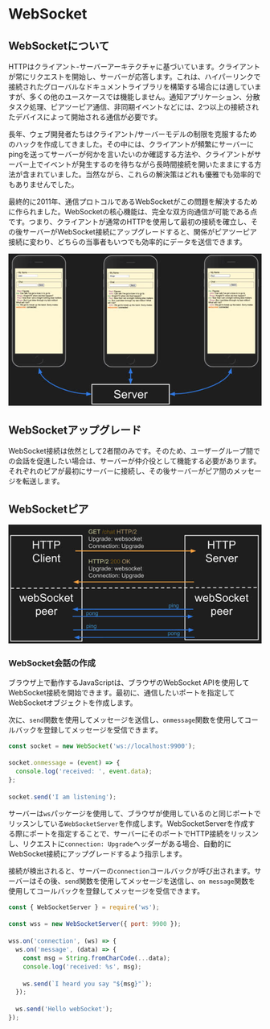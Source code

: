 # WebSocket
## WebSocketについて

HTTPはクライアント-サーバーアーキテクチャに基づいています。クライアントが常にリクエストを開始し、サーバーが応答します。これは、ハイパーリンクで接続されたグローバルなドキュメントライブラリを構築する場合には適していますが、多くの他のユースケースでは機能しません。通知アプリケーション、分散タスク処理、ピアツーピア通信、非同期イベントなどには、2つ以上の接続されたデバイスによって開始される通信が必要です。

長年、ウェブ開発者たちはクライアント/サーバーモデルの制限を克服するためのハックを作成してきました。その中には、クライアントが頻繁にサーバーにpingを送ってサーバーが何かを言いたいのか確認する方法や、クライアントがサーバー上でイベントが発生するのを待ちながら長時間接続を開いたままにする方法が含まれていました。当然ながら、これらの解決策はどれも優雅でも効率的でもありませんでした。

最終的に2011年、通信プロトコルであるWebSocketがこの問題を解決するために作られました。WebSocketの核心機能は、完全な双方向通信が可能である点です。つまり、クライアントが通常のHTTPを使用して最初の接続を確立し、その後サーバーがWebSocket接続にアップグレードすると、関係がピアツーピア接続に変わり、どちらの当事者もいつでも効率的にデータを送信できます。

![サンプル画像](https://github.com/alexueda/programming-knowledge/blob/main/picture_folder/webServicesWebSocketPeers.jpg)

## WebSocketアップグレード

WebSocket接続は依然として2者間のみです。そのため、ユーザーグループ間での会話を促進したい場合は、サーバーが仲介役として機能する必要があります。それぞれのピアが最初にサーバーに接続し、その後サーバーがピア間のメッセージを転送します。

## WebSocketピア

![サンプル画像](https://github.com/alexueda/programming-knowledge/blob/main/picture_folder/webServicesWebSocketUpgrade.jpg)

### WebSocket会話の作成

ブラウザ上で動作するJavaScriptは、ブラウザのWebSocket APIを使用してWebSocket接続を開始できます。最初に、通信したいポートを指定してWebSocketオブジェクトを作成します。

次に、`send`関数を使用してメッセージを送信し、`onmessage`関数を使用してコールバックを登録してメッセージを受信できます。

```javascript
const socket = new WebSocket('ws://localhost:9900');

socket.onmessage = (event) => {
  console.log('received: ', event.data);
};

socket.send('I am listening');
```

サーバーは`ws`パッケージを使用して、ブラウザが使用しているのと同じポートでリッスンしている`WebSocketServer`を作成します。WebSocketServerを作成する際にポートを指定することで、サーバーにそのポートでHTTP接続をリッスンし、リクエストに`connection: Upgrade`ヘッダーがある場合、自動的にWebSocket接続にアップグレードするよう指示します。

接続が検出されると、サーバーの`connection`コールバックが呼び出されます。サーバーはその後、`send`関数を使用してメッセージを送信し、`on message`関数を使用してコールバックを登録してメッセージを受信できます。

```javascript
const { WebSocketServer } = require('ws');

const wss = new WebSocketServer({ port: 9900 });

wss.on('connection', (ws) => {
  ws.on('message', (data) => {
    const msg = String.fromCharCode(...data);
    console.log('received: %s', msg);

    ws.send(`I heard you say "${msg}"`);
  });

  ws.send('Hello webSocket');
});
```

